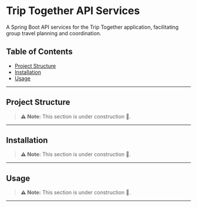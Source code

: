 # Trip Together API Services

A Spring Boot API services for the Trip Together application, facilitating group travel planning and coordination.

## Table of Contents

- [Project Structure](#project-structure)
- [Installation](#installation)
- [Usage](#usage)

---

## Project Structure

> **⚠️ Note:** This section is under construction 🚧.

---

## Installation

> **⚠️ Note:** This section is under construction 🚧.

---

## Usage

> **⚠️️️ Note:** This section is under construction 🚧.

---